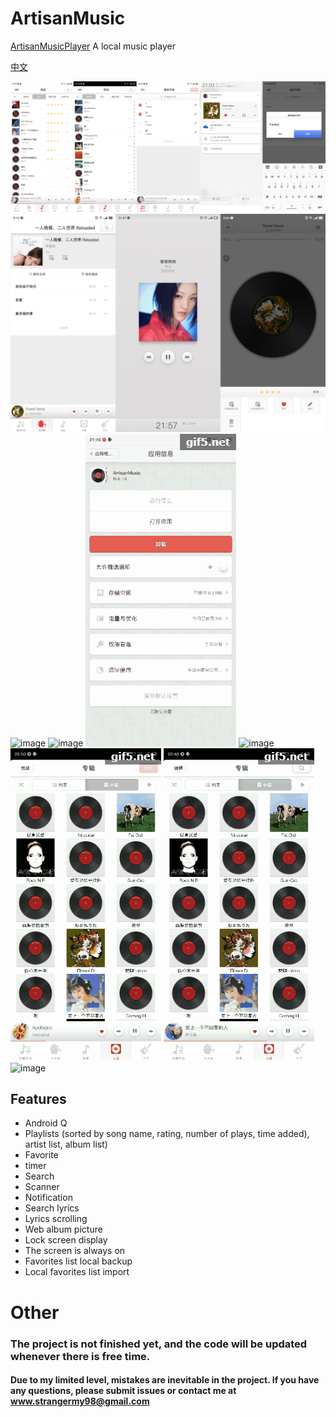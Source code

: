 ﻿# ArtisanMusic

[ArtisanMusicPlayer](https://github.com/1900Star/MusicPlayer-Smartisan) A local music player  

[中文](https://github.com/1900Star/MusicPlayer-Smartisan/blob/master/README-zh.md)

![image](https://github.com/1900Star/ShareFile/blob/master/pic/artistMusic.jpg)
![image](https://github.com/1900Star/ShareFile/blob/master/pic/Details.jpg)
![image](https://github.com/1900Star/SmartisanMusicPlayer/blob/master/screenshot/a.jpg)
![image](https://github.com/1900Star/SmartisanMusicPlayer/blob/master/screenshot/b.jpg)
![image](https://github.com/1900Star/ShareFile/blob/master/pic/loadmusic.gif)
![image](https://github.com/1900Star/ShareFile/blob/master/pic/all.gif)
![image](https://github.com/1900Star/ShareFile/blob/master/pic/notifycation.gif)
![image](https://github.com/1900Star/ShareFile/blob/master/pic/detailsBack.gif)
![image](https://github.com/1900Star/SmartisanMusicPlayer/blob/master/screenshot/artisanMusic.gif)


## Features

  * Android Q
  * Playlists (sorted by song name, rating, number of plays, time added), artist list, album list)
  * Favorite
  * timer
  * Search
  * Scanner
  * Notification
  * Search lyrics
  * Lyrics scrolling
  * Web album picture
  * Lock screen display
  * The screen is always on
  * Favorites list local backup
  * Local favorites list import

# Other

### The project is not finished yet, and the code will be updated whenever there is free time.

#### Due to my limited level, mistakes are inevitable in the project. If you have any questions, please submit issues or contact me at www.strangermy98@gmail.com


